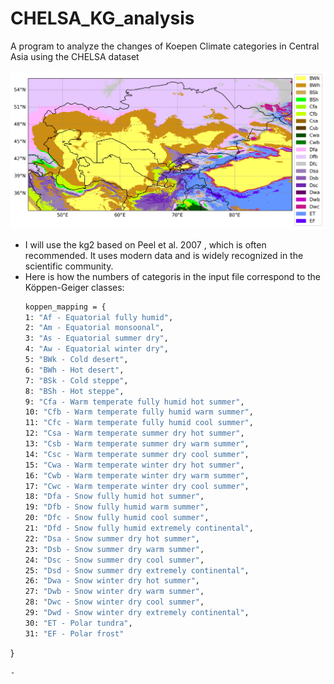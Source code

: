 # CHELSA_KG_analysis
A program to analyze the changes of Koepen Climate categories in Central Asia using the CHELSA dataset

<img src="./historical.png" alt="Koeppen climate classification for the recent time"/>

- I will use the kg2 based on Peel et al. 2007 , which is often recommended. It uses modern data and is widely recognized in the scientific community.
- Here is how the numbers of categoris in the input file correspond to the Köppen-Geiger classes:
    ```bash
    koppen_mapping = {
    1: "Af - Equatorial fully humid",
    2: "Am - Equatorial monsoonal",
    3: "As - Equatorial summer dry",
    4: "Aw - Equatorial winter dry",
    5: "BWk - Cold desert",
    6: "BWh - Hot desert",
    7: "BSk - Cold steppe",
    8: "BSh - Hot steppe",
    9: "Cfa - Warm temperate fully humid hot summer",
    10: "Cfb - Warm temperate fully humid warm summer",
    11: "Cfc - Warm temperate fully humid cool summer",
    12: "Csa - Warm temperate summer dry hot summer",
    13: "Csb - Warm temperate summer dry warm summer",
    14: "Csc - Warm temperate summer dry cool summer",
    15: "Cwa - Warm temperate winter dry hot summer",
    16: "Cwb - Warm temperate winter dry warm summer",
    17: "Cwc - Warm temperate winter dry cool summer",
    18: "Dfa - Snow fully humid hot summer",
    19: "Dfb - Snow fully humid warm summer",
    20: "Dfc - Snow fully humid cool summer",
    21: "Dfd - Snow fully humid extremely continental",
    22: "Dsa - Snow summer dry hot summer",
    23: "Dsb - Snow summer dry warm summer",
    24: "Dsc - Snow summer dry cool summer",
    25: "Dsd - Snow summer dry extremely continental",
    26: "Dwa - Snow winter dry hot summer",
    27: "Dwb - Snow winter dry warm summer",
    28: "Dwc - Snow winter dry cool summer",
    29: "Dwd - Snow winter dry extremely continental",
    30: "ET - Polar tundra",
    31: "EF - Polar frost"
}

  ```
- 
